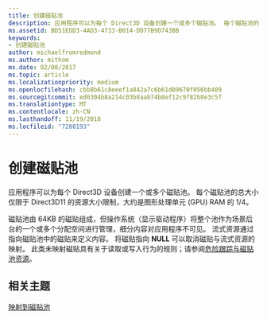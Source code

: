```yaml
---
title: 创建磁贴池
description: 应用程序可以为每个 Direct3D 设备创建一个或多个磁贴池。 每个磁贴池的总大小仅限于 Direct3D11 的资源大小限制，大约是图形处理单元 (GPU) RAM 的 1/4。
ms.assetid: BD51EDD3-4AD3-4733-B014-DD77B9D743BB
keywords:
- 创建磁贴池
author: michaelfromredmond
ms.author: mithom
ms.date: 02/08/2017
ms.topic: article
ms.localizationpriority: medium
ms.openlocfilehash: cbb8b61c8eeef1a842a7c6b61d09670f056bb409
ms.sourcegitcommit: ed0304b8a214c03b8aab74b8ef12c9f82b8e3c5f
ms.translationtype: MT
ms.contentlocale: zh-CN
ms.lasthandoff: 11/19/2018
ms.locfileid: "7288193"
---
```

# <a name="tile-pool-creation"></a>创建磁贴池


应用程序可以为每个 Direct3D 设备创建一个或多个磁贴池。 每个磁贴池的总大小仅限于 Direct3D11 的资源大小限制，大约是图形处理单元 (GPU) RAM 的 1/4。

磁贴池由 64KB 的磁贴组成，但操作系统（显示驱动程序）将整个池作为场景后台的一个或多个分配空间进行管理，细分内容对应用程序不可见。 流式资源通过指向磁贴池中的磁贴来定义内容。 将磁贴指向 **NULL** 可以取消磁贴与流式资源的映射。 此类未映射磁贴具有关于读取或写入行为的规则；请参阅[危险跟踪与磁贴池资源](hazard-tracking-versus-tile-pool-resources.md)。

## <a name="span-idrelated-topicsspanrelated-topics"></a><span id="related-topics"></span>相关主题


[映射到磁贴池](mappings-are-into-a-tile-pool.md)

 

 




